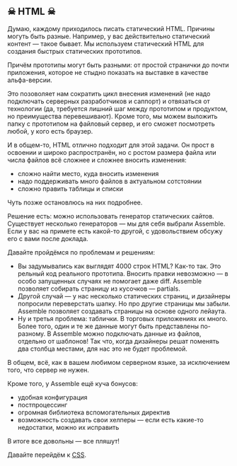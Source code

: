 ## ☠ HTML ☠

Думаю, каждому приходилось писать статический HTML. Причины могуть быть разные. Например, у вас действительно статический контент — такое бывает. Мы используем статический HTML для создания быстрых статических прототипов.

Причём прототипы могут быть разными: от простой странички до почти приложения, которое не стыдно показать на выставке в качестве альфа-версии.

Это позоволяет нам сократить цикл внесения изменений (не надо подключать серверных разработчиков и саппорт) и отвязаться от технологии (да, требуется лишний шаг между прототипом и продуктом, но преимущества перевешивают). Кроме того, мы можем выложить папку с прототипом на файловый сервер, и его сможет посмотреть любой, у кого есть браузер.

И в общем-то, HTML отлично подходит для этой задачи. Он прост в освоении и широко распространён, но с ростом размера файла или числа файлов всё сложнее и сложнее вносить изменения:
* сложно найти место, куда вносить изменения
* надо поддерживать много файлов в актуальном сотстоянии
* сложно править таблицы и списки

Чуть позже остановлюсь на них подробнее.

Решение есть: можно использовать генератор статических сайтов. Существует несколько генераторов — мы для себя выбрали Assemble. Если у вас на примете есть какой-то другой, с удовольствием обсужу его с вами после доклада.

Давайте пройдёмся по проблемам и решениям: 

* Вы задумывались как выглядят 4000 строк HTML? Как-то так. Это рельный код реального прототипа. Вносить правки невозможно — в особо запущенных случаях не помогает даже diff. Assemble позволяет собирать страницу из кусочков — partials.
* Другой случай — у нас несколько статических страниц, и дизайнеры попросили переверстать шапку. Но про другие страницы мы забыли. Assemble позволяет создавать страницы на основе одного лейаута.
* Ну и третья проблема: таблички. В торговых приложениях их много. Более того, один и те же данные могут быть представлены по-разному. В Assemble можно подключать данные из файлов, отдельно от шаблонов! Так что, когда дизайнеры решат поменять два столбца местами, для нас это не будет проблемой.

В общем, всё, как в вашем любимом серверном языке, за исключением того, что сервер не нужен.

Кроме того, у Assemble  ещё куча бонусов:
* удобная конфигурация
* постпроцессинг
* огромная библиотека вспомогательных директив
* возможность создавать свои хелперы — если есть какие-то недостатки, можно их исправить

В итоге все довольны — все пляшут!

Давайте перейдём к [CSS](css.md).
